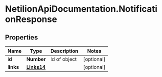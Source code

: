 # NetilionApiDocumentation.NotificationResponse

## Properties
Name | Type | Description | Notes
------------ | ------------- | ------------- | -------------
**id** | **Number** | Id of object | [optional] 
**links** | [**Links14**](Links14.md) |  | [optional] 



